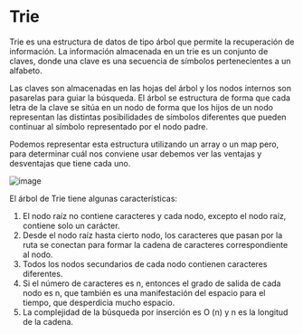 # Trie
Trie es una estructura de datos de tipo árbol que permite la recuperación de información. La información almacenada en un trie es un conjunto de claves, donde una clave es una secuencia de símbolos pertenecientes a un alfabeto.

Las claves son almacenadas en las hojas del árbol y los nodos internos son pasarelas para guiar la búsqueda. El árbol se estructura de forma que cada letra de la clave se sitúa en un nodo de forma que los hijos de un nodo representan las distintas posibilidades de símbolos diferentes que pueden continuar al símbolo representado por el nodo padre.

Podemos representar esta estructura utilizando un array o un map pero, para determinar cuál nos conviene usar debemos ver las ventajas y desventajas que tiene cada uno.

![image](https://user-images.githubusercontent.com/80705691/129494531-17f8b2bd-0a09-4bc0-b0c5-4a1634a89d57.png)

El árbol de Trie tiene algunas características:
1. El nodo raíz no contiene caracteres y cada nodo, excepto el nodo raíz, contiene solo un carácter.
2. Desde el nodo raíz hasta cierto nodo, los caracteres que pasan por la ruta se conectan para formar la cadena de caracteres correspondiente al nodo.
3. Todos los nodos secundarios de cada nodo contienen caracteres diferentes.
4. Si el número de caracteres es n, entonces el grado de salida de cada nodo es n, que también es una manifestación del espacio para el tiempo, que desperdicia mucho espacio.
5. La complejidad de la búsqueda por inserción es O (n) y n es la longitud de la cadena.

